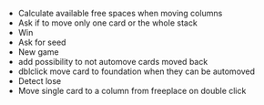 * Calculate available free spaces when moving columns
* Ask if to move only one card or the whole stack
* Win
* Ask for seed
* New game
* add possibility to not automove cards moved back
* dblclick move card to foundation when they can be automoved
* Detect lose
* Move single card to a column from freeplace on double click
